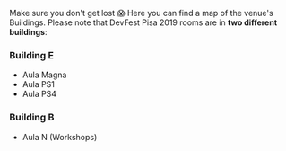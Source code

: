 Make sure you don't get lost 😱 Here you can find a map of the venue's Buildings. Please note that DevFest Pisa 2019 rooms are in **two different buildings**:

### Building E

* Aula Magna
* Aula PS1
* Aula PS4

### Building B
* Aula N (Workshops)

